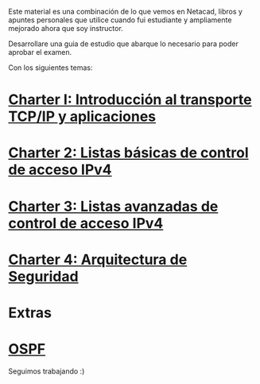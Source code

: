 Este material es una combinación de lo que vemos en Netacad, libros y apuntes personales que utilice cuando fui estudiante y ampliamente mejorado ahora que soy instructor.

Desarrollare una guia de estudio que abarque lo necesario para poder aprobar el examen.

Con los siguientes temas:

# [Charter I: Introducción al transporte TCP/IP y aplicaciones](content/Charter-1.md)
# [Charter 2: Listas básicas de control de acceso IPv4](content/Charter-2.md)

# [Charter 3: Listas avanzadas de control de acceso IPv4](content/Charter-3.md)

# [Charter 4: Arquitectura de Seguridad](content/Charter-4.md)
# Extras

# [OSPF](extras/OSPF.md)

Seguimos trabajando :)